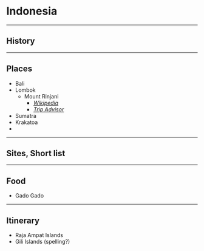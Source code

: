 # Indonesia

---

## History

---

## Places

- Bali
- Lombok
  - Mount Rinjani
    - *[Wikipedia](https://en.wikipedia.org/wiki/Mount_Rinjani)*
    - *[Trip Advisor](https://www.tripadvisor.com/Attraction_Review-g297733-d386938-Reviews-Mount_Rinjani-Lombok_West_Nusa_Tenggara.html)*
- Sumatra
- Krakatoa
-

---

## Sites, Short list

---

## Food

- Gado Gado

---

## Itinerary

- Raja Ampat Islands
- Gili Islands (spelling?)
